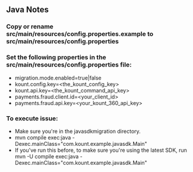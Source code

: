 ## Java Notes
### Copy or rename src/main/resources/config.properties.example to src/main/resources/config.properties
### Set the following properties in the src/main/resources/config.properties file:
* migration.mode.enabled=true|false
* kount.config.key=<the_kount_config_key>
* kount.api.key=<the_kount_command_api_key>
* payments.fraud.client.id=<your_client_id>
* payments.fraud.api.key=<your_kount_360_api_key>

### To execute issue:
* Make sure you're in the javasdkmigration directory.
* mvn compile exec:java -Dexec.mainClass="com.kount.example.javasdk.Main"
* If you've run this before, to make sure you're using the latest SDK, run mvn -U compile exec:java -Dexec.mainClass="com.kount.example.javasdk.Main"